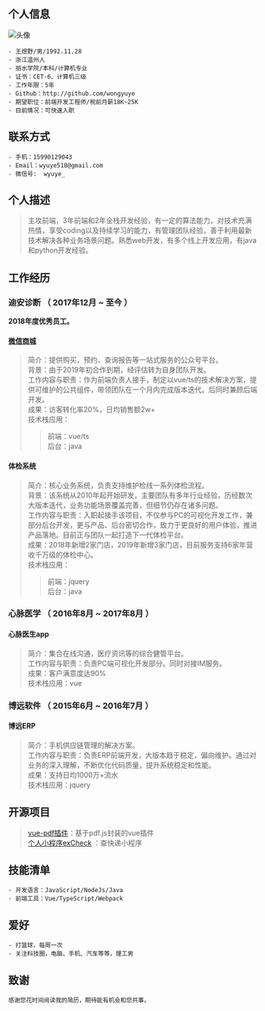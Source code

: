 <!-- v2.5 -->
## 个人信息

![头像](http://hd1.dahe100.cn/examples/20200423203957.png)
```
- 王煜野/男/1992.11.28  
- 浙江温州人
- 丽水学院/本科/计算机专业 
- 证书：CET-6、计算机三级
- 工作年限：5年
- Github：http://github.com/wongyuye
- 期望职位：前端开发工程师/税前月薪18K~25K
- 目前情况：可快速入职
```

## 联系方式
```
- 手机：15990129043 
- Email：wyuye518@gmail.com
- 微信号:  wyuye_
```

## 个人描述
> 主攻前端，3年前端和2年全栈开发经验，有一定的算法能力，对技术充满热情，享受coding以及持续学习的能力，有管理团队经验，善于利用最新技术解决各种业务场景问题。熟悉web开发，有多个线上开发应用，有java和python开发经验。

## 工作经历

### 迪安诊断 （ 2017年12月 ~ 至今 ）
**2018年度优秀员工。**
#### [微信商城](http://hd1.dahe100.cn/#/index)
> 简介：提供购买，预约、查询报告等一站式服务的公众号平台。<br/>
> 背景：由于2019年初合作到期，经评估转为自身团队开发。<br/>
> 工作内容与职责：作为前端负责人接手，制定以vue/ts的技术解决方案，提供可维护的公共组件，带领团队在一个月内完成版本迭代。后同时兼顾后端开发。<br/>
> 成果：访客转化率20%，日均销售额2w+<br/>
> 技术栈应用：<br/>
> > 前端：vue/ts<br/>
> > 后台：java

#### 体检系统
> 简介：核心业务系统，负责支持维护检线一系列体检流程。<br/>
> 背景：该系统从2010年起开始研发，主要团队有多年行业经验，历经数次大版本迭代，业务功能场景覆盖完善，但细节仍存在诸多问题。<br/>
> 工作内容与职责：入职起接手该项目，不仅参与PC的可视化开发工作，兼部分后台开发，更与产品、后台密切合作，致力于更良好的用户体验，推进产品落地。目前正与团队一起打造下一代体检平台。<br/>
> 成果：2018年新增2家门店，2019年新增3家门店，目前服务支持6家年营收千万级的体检中心。<br/>
> 技术栈应用：<br/>
> > 前端：jquery<br/>
> > 后台：java<br/>
  
### 心脉医学 （ 2016年8月 ~ 2017年8月 ）
####  心脉医生app
> 简介：集合在线沟通，医疗资讯等的综合健管平台。<br/>
> 工作内容与职责：负责PC端可视化开发部分。同时对接IM服务。<br/>
> 成果：客户满意度达90%<br/>
> 技术栈应用：vue

### 博远软件 （ 2015年6月 ~ 2016年7月 ）
####  博远ERP
> 简介：手机供应链管理的解决方案。<br/>
> 工作内容与职责：负责ERP前端开发，大版本趋于稳定，偏向维护。通过对业务的深入理解，不断优化代码质量，提升系统稳定和性能。<br/>
> 成果：支持日均1000万+流水<br/>
> 技术栈应用：jquery
  
## 开源项目
>  [vue-pdf插件](https://www.npmjs.com/package/vue-my-pdf-viewer)：基于pdf.js封装的vue插件<br/>
>  [个人小程序exCheck](https://github.com/wongyuye/xiaochenxu.express_check) ：查快递小程序<br/>

## 技能清单
```
- 开发语言：JavaScript/NodeJs/Java
- 前端工具：Vue/TypeScript/Webpack
```

## 爱好
```
- 打篮球，每周一次
- 关注科技圈，电脑、手机、汽车等等，理工男
```
     
## 致谢
```
感谢您花时间阅读我的简历，期待能有机会和您共事。
```